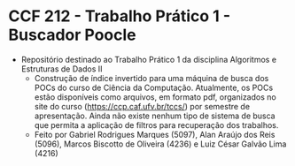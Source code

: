 # CCF 212 - Trabalho Prático 1 - Buscador Poocle
+ Repositório destinado ao Trabalho Prático 1 da disciplina Algoritmos e Estruturas de Dados II
    - Construção de índice invertido para uma máquina de busca dos POCs do curso de Ciência da Computação. Atualmente, os POCs estão disponíveis como arquivos, em formato pdf, organizados no site do curso (https://ccp.caf.ufv.br/tccs/) por semestre de apresentação. Ainda não existe nenhum tipo de sistema de busca que permita a aplicação de filtros para recuperação dos trabalhos.
    - Feito por Gabriel Rodrigues Marques (5097), Alan Araújo dos Reis (5096), Marcos Biscotto de Oliveira (4236) e Luiz César Galvão Lima (4216)